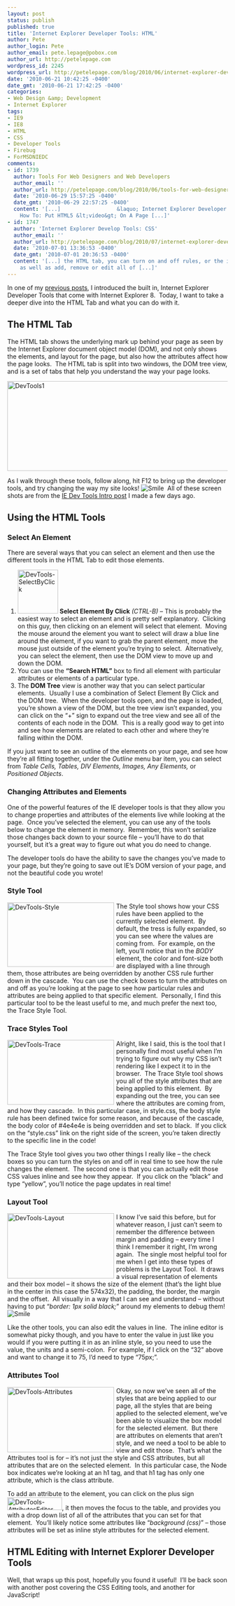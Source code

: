 ```yaml
---
layout: post
status: publish
published: true
title: 'Internet Explorer Developer Tools: HTML'
author: Pete
author_login: Pete
author_email: pete.lepage@pobox.com
author_url: http://petelepage.com
wordpress_id: 2245
wordpress_url: http://petelepage.com/blog/2010/06/internet-explorer-developer-tools-html/
date: '2010-06-21 10:42:25 -0400'
date_gmt: '2010-06-21 17:42:25 -0400'
categories:
- Web Design &amp; Development
- Internet Explorer
tags:
- IE9
- IE8
- HTML
- CSS
- Developer Tools
- Firebug
- ForMSDNIEDC
comments:
- id: 1739
  author: Tools For Web Designers and Web Developers
  author_email: ''
  author_url: http://petelepage.com/blog/2010/06/tools-for-web-designers-and-web-developers/
  date: '2010-06-29 15:57:25 -0400'
  date_gmt: '2010-06-29 22:57:25 -0400'
  content: '[...]                  &laquo; Internet Explorer Developer Tools: HTML
    How To: Put HTML5 &lt;video&gt; On A Page [...]'
- id: 1747
  author: 'Internet Explorer Develop Tools: CSS'
  author_email: ''
  author_url: http://petelepage.com/blog/2010/07/internet-explorer-develop-tools-css/
  date: '2010-07-01 13:36:53 -0400'
  date_gmt: '2010-07-01 20:36:53 -0400'
  content: '[...] the HTML tab, you can turn on and off rules, or the individual attributes
    as well as add, remove or edit all of [...]'
---
```

<p>In one of my <a href="http://petelepage.com/blog/2010/06/internet-explorer-developer-tools/" target="_blank">previous posts</a>, I introduced the built in, Internet Explorer Developer Tools that come with Internet Explorer 8.&#160; Today, I want to take a deeper dive into the HTML Tab and what you can do with it.</p>
<h2>The HTML Tab</h2>
<p>The HTML tab shows the underlying mark up behind your page as seen by the Internet Explorer document object model (DOM), and not only shows the elements, and layout for the page, but also how the attributes affect how the page looks.&#160; The HTML tab is split into two windows, the DOM tree view, and is a set of tabs that help you understand the way your page looks.</p>
<p><a href="http://petelepage.com/blog/wp-content/uploads/2010/06/DevTools1.png"><img style="border-right-width: 0px; display: block; float: none; border-top-width: 0px; border-bottom-width: 0px; margin-left: auto; border-left-width: 0px; margin-right: auto" class="wlDisabledImage" title="DevTools1" border="0" alt="DevTools1" src="http://petelepage.com/blog/wp-content/uploads/2010/06/DevTools1_thumb.png" width="550" height="205" /></a></p>
<p> As I walk through these tools, follow along, hit F12 to bring up the developer tools, and try changing the way my site looks! <img style="border-bottom-style: none; border-right-style: none; border-top-style: none; border-left-style: none" class="wlEmoticon wlEmoticon-smile" alt="Smile" src="http://petelepage.com/blog/wp-content/uploads/2010/06/wlEmoticonsmile1.png" />&#160; All of these screen shots are from the <a href="http://petelepage.com/blog/2010/06/internet-explorer-developer-tools/" target="_blank">IE Dev Tools Intro post</a> I made a few days ago.<br />
<h2 style="clear: left">Using the HTML Tools</h2>
<h3 style="clear: left">Select An Element</h3>
<p>There are several ways that you can select an element and then use the different tools in the HTML Tab to edit those elements.</p>
<ol>
<li><img style="border-right-width: 0px; display: inline; border-top-width: 0px; border-bottom-width: 0px; border-left-width: 0px" class="wlDisabledImage" title="DevTools-SelectByClick" border="0" alt="DevTools-SelectByClick" src="http://petelepage.com/blog/wp-content/uploads/2010/06/DevToolsSelectByClick.png" width="92" height="100" />&#160;<strong>Select Element By Click</strong> <em>(CTRL-B)</em> – This is probably the easiest way to select an element and is pretty self explanatory.&#160; Clicking on this guy, then clicking on an element will select that element.&#160; Moving the mouse around the element you want to select will draw a blue line around the element, if you want to grab the parent element, move the mouse just outside of the element you’re trying to select.&#160; Alternatively, you can select the element, then use the DOM view to move up and down the DOM. </li>
<li>You can use the <strong>“Search HTML”</strong> box to find all element with particular attributes or elements of a particular type. </li>
<li>The <strong>DOM Tree</strong> view is another way that you can select particular elements.&#160; Usually I use a combination of Select Element By Click and the DOM tree.&#160; When the developer tools open, and the page is loaded, you’re shown a view of the DOM, but the tree view isn’t expanded, you can click on the “+” sign to expand out the tree view and see all of the contents of each node in the DOM.&#160; This is a really good way to get into and see how elements are related to each other and where they’re falling within the DOM. </li>
</ol>
<p>If you just want to see an outline of the elements on your page, and see how they’re all fitting together, under the <em>Outline</em> menu bar item, you can select from <em>Table Cells, Tables, DIV Elements, Images, Any Elements, </em>or<em> Positioned Objects</em>.&#160; </p>
<h3 style="clear: left">Changing Attributes and Elements</h3>
<p>One of the powerful features of the IE developer tools is that they allow you to change properties and attributes of the elements live while looking at the page.&#160; Once you’ve selected the element, you can use any of the tools below to change the element in memory.&#160; Remember, this won’t serialize those changes back down to your source file – you’ll have to do that yourself, but it’s a great way to figure out what you do need to change.&#160; </p>
<p>The developer tools do have the ability to save the changes you’ve made to your page, but they’re going to save out IE’s DOM version of your page, and not the beautiful code you wrote!</p>
<h3 style="clear: left">Style Tool</h3>
<p><a href="http://petelepage.com/blog/wp-content/uploads/2010/06/DevToolsStyle.png"><img style="border-right-width: 0px; margin: 0px 5px 0px 0px; display: inline; border-top-width: 0px; border-bottom-width: 0px; border-left-width: 0px" class="wlDisabledImage" title="DevTools-Style" border="0" alt="DevTools-Style" align="left" src="http://petelepage.com/blog/wp-content/uploads/2010/06/DevToolsStyle_thumb.png" width="244" height="147" /></a>The Style tool shows how your CSS rules have been applied to the currently selected element.&#160; By default, the tress is fully expanded, so you can see where the values are coming from.&#160; For example, on the left, you’ll notice that in the <em>BODY </em>element, the color and font-size both are displayed with a line through them, those attributes are being overridden by another CSS rule further down in the cascade.&#160; You can use the check boxes to turn the attributes on and off as you’re looking at the page to see how particular rules and attributes are being applied to that specific element.&#160; Personally, I find this particular tool to be the least useful to me, and much prefer the next too, the Trace Style Tool.</p>
<h3 style="clear: left">Trace Styles Tool</h3>
<p><a href="http://petelepage.com/blog/wp-content/uploads/2010/06/DevToolsTrace.png"><img style="border-right-width: 0px; margin: 0px 5px 0px 0px; display: inline; border-top-width: 0px; border-bottom-width: 0px; border-left-width: 0px" class="wlDisabledImage" title="DevTools-Trace" border="0" alt="DevTools-Trace" align="left" src="http://petelepage.com/blog/wp-content/uploads/2010/06/DevToolsTrace_thumb.png" width="244" height="148" /></a>Alright, like I said, this is the tool that I personally find most useful when I’m trying to figure out why my CSS isn’t rendering like I expect it to in the browser.&#160; The Trace Style tool shows you all of the style attributes that are being applied to this element.&#160; By expanding out the tree, you can see where the attributes are coming from, and how they cascade.&#160; In this particular case, in style.css, the body style rule has been defined twice for some reason, and because of the cascade, the body color of #4e4e4e is being overridden and set to black.&#160; If you click on the “style.css” link on the right side of the screen, you’re taken directly to the specific line in the code! </p>
<p>The Trace Style tool gives you two other things I really like – the check boxes so you can turn the styles on and off in real time to see how the rule changes the element.&#160; The second one is that you can actually edit those CSS values inline and see how they appear.&#160; If you click on the “black” and type “yellow”, you’ll notice the page updates in real time!</p>
<h3 style="clear: left">Layout Tool</h3>
<p><a href="http://petelepage.com/blog/wp-content/uploads/2010/06/DevToolsLayout.png"><img style="border-right-width: 0px; margin: 0px 5px 0px 0px; display: inline; border-top-width: 0px; border-bottom-width: 0px; border-left-width: 0px" class="wlDisabledImage" title="DevTools-Layout" border="0" alt="DevTools-Layout" align="left" src="http://petelepage.com/blog/wp-content/uploads/2010/06/DevToolsLayout_thumb.png" width="244" height="149" /></a>I know I’ve said this before, but for whatever reason, I just can’t seem to remember the difference between margin and padding – every time I think I remember it right, I’m wrong again.&#160; The single most helpful tool for me when I get into these types of problems is the Layout Tool.&#160; It draws a visual representation of elements and their box model – it shows the size of the element (that’s the light blue in the center in this case the 574x32), the padding, the border, the margin and the offset.&#160; All visually in a way that I can see and understand – without having to put “<em>border: 1px solid black;</em>” around my elements to debug them! <img style="border-bottom-style: none; border-right-style: none; border-top-style: none; border-left-style: none" class="wlEmoticon wlEmoticon-smile" alt="Smile" src="http://petelepage.com/blog/wp-content/uploads/2010/06/wlEmoticonsmile1.png" />&#160; </p>
<p>Like the other tools, you can also edit the values in line.&#160; The inline editor is somewhat picky though, and you have to enter the value in just like you would if you were putting it in as an inline style, so you need to use the value, the units and a semi-colon.&#160; For example, if I click on the “32” above and want to change it to 75, I’d need to type “75px;”.&#160; </p>
<h3 style="clear: left">Attributes Tool</h3>
<p><a href="http://petelepage.com/blog/wp-content/uploads/2010/06/DevToolsAttributes.png"><img style="border-right-width: 0px; margin: 0px 5px 0px 0px; display: inline; border-top-width: 0px; border-bottom-width: 0px; border-left-width: 0px" class="wlDisabledImage" title="DevTools-Attributes" border="0" alt="DevTools-Attributes" align="left" src="http://petelepage.com/blog/wp-content/uploads/2010/06/DevToolsAttributes_thumb.png" width="244" height="149" /></a>Okay, so now we’ve seen all of the styles that are being applied to our page, all the styles that are being applied to the selected element, we’ve been able to visualize the box model for the selected element.&#160; But there are attributes on elements that aren’t style, and we need a tool to be able to view and edit those.&#160; That’s what the Attributes tool is for – it’s not just the style and CSS attributes, but all attributes that are on the selected element.&#160; In this particular case, the Node box indicates we’re looking at an h1 tag, and that h1 tag has only one attribute, which is the class attribute.</p>
<p>To add an attribute to the element, you can click on the plus sign <img style="border-right-width: 0px; display: inline; border-top-width: 0px; border-bottom-width: 0px; border-left-width: 0px" class="wlDisabledImage" title="DevTools-AttributesEditor" border="0" alt="DevTools-AttributesEditor" src="http://petelepage.com/blog/wp-content/uploads/2010/06/DevToolsAttributesEditor.png" width="125" height="29" />, it then moves the focus to the table, and provides you with a drop down list of all of the attributes that you can set for that element.&#160; You’ll likely notice some attributes like “<em>background (css)</em>” – those attributes will be set as inline style attributes for the selected element.</p>
<h2>HTML Editing with Internet Explorer Developer Tools</h2>
<p>Well, that wraps up this post, hopefully you found it useful!&#160; I’ll be back soon with another post covering the CSS Editing tools, and another for JavaScript!&#160; </p>
